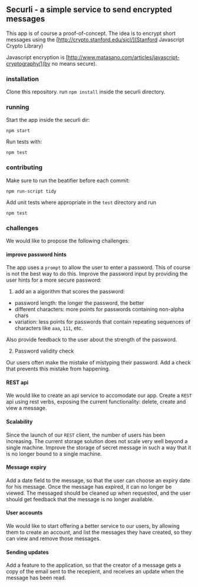 Securli - a simple service to send encrypted messages
-----------------------------------------------------

This app is of course a proof-of-concept. The idea is to encrypt short messages
using the [http://crypto.stanford.edu/sjcl/](Stanford Javascript Crypto Library)

Javascript encryption is [http://www.matasano.com/articles/javascript-cryptography/](by no means secure).

### installation

Clone this repository. run `npm install` inside the securli directory.

### running

Start the app inside the securli dir:

`npm start`

Run tests with:

`npm test`

### contributing

Make sure to run the beatifier before each commit:

`npm run-script tidy`

Add unit tests where appropriate in the `test` directory and run

`npm test`

### challenges

We would like to propose the following challenges:

#### improve password hints

The app uses a `prompt` to allow the user to enter a password. This of course is not the best way to do this. Improve the password input by providing the user hints for a more secure password:

1. add an a algorithm that scores the password:

* password length: the longer the password, the better
* different characters: more points for passwords containing non-alpha chars
* variation: less points for passwords that contain repeating sequences of characters like `aaa`, `111`, etc.

Also provide feedback to the user about the strength of the password.

2. Password validity check

Our users often make the mistake of mistyping their password. Add a check that prevents this mistake from happening.

#### REST api

We would like to create an api service to accomodate our app. Create a `REST` api using rest verbs, exposing the current functionality: delete, create and view a message.

#### Scalability

Since the launch of our `REST` client, the number of users has been increasing. The current storage solution does not scale very well beyond a single machine. Improve the storage of secret message in such a way that it is no longer bound to a single machine.

#### Message expiry

Add a date field to the message, so that the user can choose an expiry date for his message. Once the message has expired, it can no longer be viewed. The messaged should be cleaned up when requested, and the user should get feedback that the message is no longer available.

#### User accounts

We would like to start offering a better service to our users, by allowing them to create an account, and list the messages they have created, so they can view and remove those messages.

#### Sending updates

Add a feature to the application, so that the creator of a message gets a copy of the email sent to the recepient, and receives an update when the message has been read.
